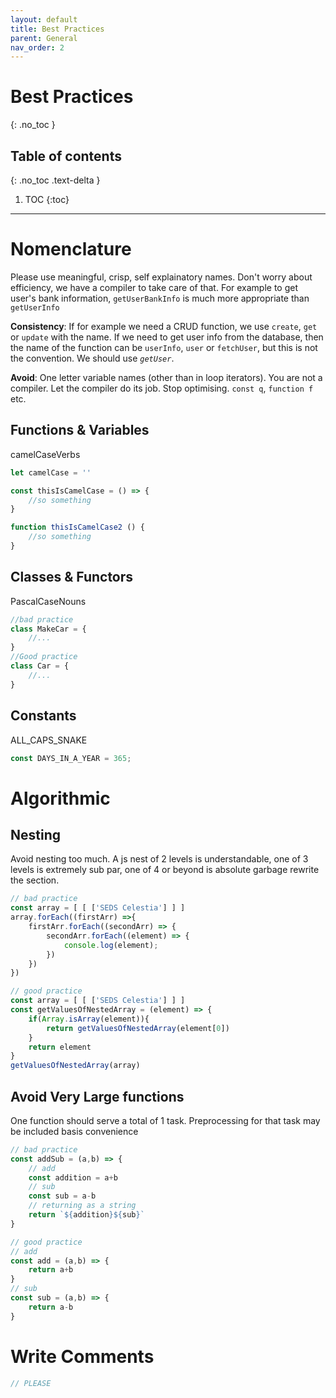 ```yaml
---
layout: default
title: Best Practices
parent: General
nav_order: 2
---
```


# Best Practices
{: .no_toc }

## Table of contents
{: .no_toc .text-delta }

1. TOC
{:toc}

---

# Nomenclature

Please use meaningful, crisp, self explainatory names. Don't worry about efficiency, we have a compiler to take care of that. For example to get  user's bank information, `getUserBankInfo` is much more appropriate than `getUserInfo`

**Consistency**: If for example we need a CRUD function, we use `create`, `get` or `update` with the name. If we need to get user info from the database, then the name of the function can be `userInfo`, `user` or `fetchUser`, but this is not the convention. We should use *`getUser`*.

**Avoid**: One letter variable names (other than in loop iterators). You are not a compiler. Let the compiler do its job. Stop optimising. `const q`, `function f` etc.

## Functions & Variables
camelCaseVerbs

```js
let camelCase = ''

const thisIsCamelCase = () => {
    //so something
}

function thisIsCamelCase2 () {
    //so something
}
```

## Classes & Functors
PascalCaseNouns

```js
//bad practice
class MakeCar = {
    //...
}
//Good practice
class Car = {
    //...
}
```

## Constants
ALL_CAPS_SNAKE

```js
const DAYS_IN_A_YEAR = 365;
```

# Algorithmic

## Nesting
Avoid nesting too much. A js nest of 2 levels is understandable, one of 3 levels is extremely sub par, one of 4 or beyond is absolute garbage rewrite the section.

```js
// bad practice
const array = [ [ ['SEDS Celestia'] ] ]
array.forEach((firstArr) =>{
    firstArr.forEach((secondArr) => {
        secondArr.forEach((element) => {
            console.log(element);
        })
    })
})

// good practice
const array = [ [ ['SEDS Celestia'] ] ]
const getValuesOfNestedArray = (element) => {
    if(Array.isArray(element)){
        return getValuesOfNestedArray(element[0])
    }
    return element
}
getValuesOfNestedArray(array)
```

## Avoid Very Large functions
One function should serve a total of 1 task. Preprocessing for that task may be included basis convenience

```js
// bad practice
const addSub = (a,b) => {
    // add
    const addition = a+b
    // sub
    const sub = a-b
    // returning as a string
    return `${addition}${sub}`
}

// good practice
// add
const add = (a,b) => {
    return a+b
}
// sub
const sub = (a,b) => {
    return a-b
}
```
# Write Comments
```js
// PLEASE
```